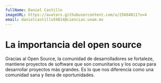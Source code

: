 ```yaml
---
fullName: Daniel Castillo
imageURL: https://avatars.githubusercontent.com/u/25664011?v=4
email: danielcastillo59814@ciencias.unam.mx
---
```


# La importancia del open source

Gracias al Open Source, la comunidad de desarrolladores se fortaleze,
mantiene proyectos de software que son comunitarios y los ocupa para
desarrollar proyectos más grandes. Es lo que nos diferencía como una comunidad
sana y llena de oportunidades.
